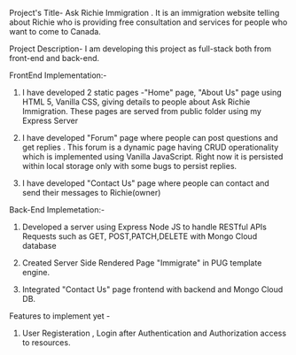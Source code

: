 Project's Title- Ask Richie Immigration . It is an immigration website telling about Richie who is providing free consultation and services for people who want to come to Canada.

Project Description- I am developing this project as full-stack both from front-end and back-end.

FrontEnd Implementation:-
1) I have developed 2 static pages -"Home" page, "About Us" page using HTML 5, Vanilla CSS, giving details to people  about Ask Richie Immigration. These pages are served from public folder using my Express Server 

2) I have  developed "Forum" page where people can post questions and get replies . This forum is a dynamic page having CRUD operationality which is implemented using Vanilla JavaScript. Right now it is persisted within local storage only with some bugs to persist replies.

3) I have developed "Contact Us" page where people can contact and send their messages to Richie(owner)

Back-End Implemetation:-

1) Developed a server using Express Node JS to handle RESTful APIs Requests such as GET, POST,PATCH,DELETE with Mongo Cloud database

2) Created Server Side Rendered Page "Immigrate" in PUG template engine.

3) Integrated "Contact Us" page frontend with backend and Mongo Cloud DB.

Features to implement yet -

1) User Registeration , Login after Authentication and Authorization access to resources.







